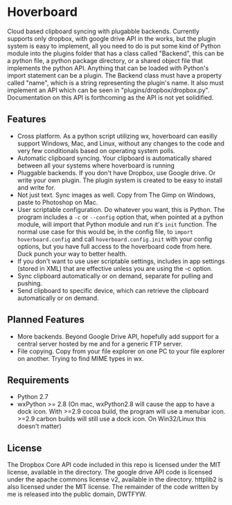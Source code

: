 Hoverboard
===========

Cloud based clipboard syncing with plugabble backends. Currently supports only dropbox, with google drive API in the works, but the plugin system is easy to implement, all you need to do is put some kind of Python module into the plugins folder that has a class called "Backend", this can be a python file, a python package directory, or a shared object file that implements the python API. Anything that can be loaded with Python's import statement can be a plugin. The Backend class must have a property called "name", which is a string representing the plugin's name. It also must implement an API which can be seen in "plugins/dropbox/dropbox.py". Documentation on this API is forthcoming as the API is not yet solidified.

Features
--------
* Cross platform. As a python script utilizing wx, hoverboard can easilly support Windows, Mac, and Linux, without any changes to the code and very few conditionals based on operating system polls.
* Automatic clipboard syncing. Your clipboard is automatically shared between all your systems where hoverboard is running
* Pluggable backends. If you don't have Dropbox, use Google drive. Or write your own plugin. The plugin system is created to be easy to install and write for.
* Not just text. Sync images as well. Copy from The Gimp on Windows, paste to Photoshop on Mac.
* User scriptable configuration. Do whatever you want, this is Python. The program includes a `-c` or `--config` option that, when pointed at a python module, will import that Python module and run it's `init` function. The normal use case for this would be, in the config file, to `import hoverboard.config` and call `hoverboard.config.init` with your config options, but you have full access to the hoverboard code from here. Duck punch your way to better health.
* If you don't want to use user scriptable settings, includes in app settings (stored in XML) that are effective unless you are using the -c option.
* Sync clipboard automatically or on demand, separate for pulling and pushing.
* Send clipboard to specific device, which can retrieve the clipboard automatically or on demand.

Planned Features
----------------
* More backends. Beyond Google Drive API, hopefully add support for a central server hosted by me and for a generic FTP server.
* File copying. Copy from your file explorer on one PC to your file explorer on another. Trying to find MIME types in wx.

Requirements
------------
* Python 2.7
* wxPython >= 2.8 (On mac, wxPython2.8 will cause the app to have a dock icon. With  >=2.9 cocoa build, the program will use a menubar icon. >=2.9 carbon builds will still use a dock icon. On Win32/Linux this doesn't matter)

License
-------
The Dropbox Core API code included in this repo is licensed under the MIT license, available in the directory. The google drive API code is licensed under the apache commons license v2, available in the directory. httplib2 is also licensed under the MIT license. The remainder of the code written by me is released into the public domain, DWTFYW.
